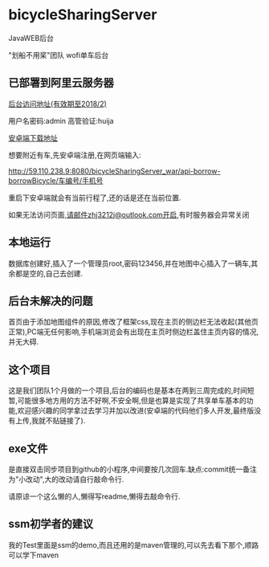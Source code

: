 # bicycleSharingServer
JavaWEB后台

"划船不用桨"团队   wofi单车后台
## 已部署到阿里云服务器

[后台访问地址(有效期至2018/2)](http://59.110.238.9:8080/bicycleSharingServer_war/)

用户名密码:admin 高管验证:huija

[安卓端下载地址](http://59.110.229.53/download/wofi.apk)

想要附近有车,先安卓端注册,在网页端输入:

http://59.110.238.9:8080/bicycleSharingServer_war/api-borrow-borrowBicycle/车编号/手机号

重启下安卓端就会有当前行程了,还的话是还在当前位置.

如果无法访问页面,请邮件zhj3212j@outlook.com开启,有时服务器会异常关闭

## 本地运行
数据库创建好,插入了一个管理员root,密码123456,并在地图中心插入了一辆车,其余都是空的,自己去创建.

## 后台未解决的问题

首页由于添加地图组件的原因,修改了框架css,现在主页的侧边栏无法收起(其他页正常),PC端无任何影响,手机端浏览会有出现在主页时侧边栏盖住主页内容的情况,并无大碍.

## 这个项目

这是我们团队1个月做的一个项目,后台的编码也是基本在两到三周完成的,时间短暂,可能很多地方用的方法不好啊,不安全啊,但是也算是实现了共享单车基本的功能,欢迎感兴趣的同学拿过去学习并加以改进(安卓端的代码他们多人开发,最终版没有上传,我就不贴链接了).
  
## exe文件
是直接双击同步项目到github的小程序,中间要按几次回车.缺点:commit统一备注为"小改动",大的改动请自行敲命令行.

请原谅一个这么懒的人,懒得写readme,懒得去敲命令行.

## ssm初学者的建议
我的Test里面是ssm的demo,而且还用的是maven管理的,可以先去看下那个,顺路可以学下maven